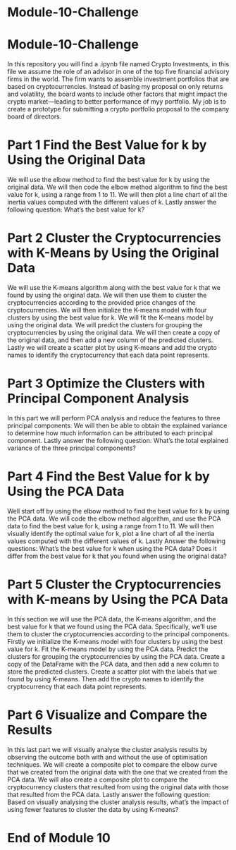 # Module-10-Challenge

# Module-10-Challenge
In this repository you will find a .ipynb file named Crypto Investments, in this file we assume the role of an advisor in one of the top five financial advisory firms in the world. The firm wants to assemble investment portfolios that are based on cryptocurrencies. Instead of basing my proposal on only returns and volatility, the board wants to include other factors that might impact the crypto market—leading to better performance of myy portfolio. My job is to create a prototype for submitting a crypto portfolio proposal to the company board of directors.
# Part 1 Find the Best Value for k by Using the Original Data
We will use the elbow method to find the best value for k by using the original data.
We will then code the elbow method algorithm to find the best value for k, using a range from 1 to 11.
We will then plot a line chart of all the inertia values computed with the different values of k.
Lastly answer the following question: What’s the best value for k?

# Part 2 Cluster the Cryptocurrencies with K-Means by Using the Original Data
We will use the K-means algorithm along with the best value for k that we found by using the original data.
We will then use them to cluster the cryptocurrencies according to the provided price changes of the cryptocurrencies. 
We will then initialize the K-means model with four clusters by using the best value for k.
We will fit the K-means model by using the original data.
We will predict the clusters for grouping the cryptocurrencies by using the original data. 
We will then create a copy of the original data, and then add a new column of the predicted clusters.
Lastly we will create a scatter plot by using K-means and add the crypto names to identify the cryptocurrency that each data point represents.
# Part 3 Optimize the Clusters with Principal Component Analysis
In this part we will perform PCA analysis and reduce the features to three principal components.
We will then be able to obtain the explained variance to determine how much information can be attributed to each principal component.
Lastly answer the following question: What’s the total explained variance of the three principal components?

# Part 4 Find the Best Value for k by Using the PCA Data
Well start off by using the elbow method to find the best value for k by using the PCA data.
We will code the elbow method algorithm, and use the PCA data to find the best value for k, using a range from 1 to 11.
We will then visually identify the optimal value for k, plot a line chart of all the inertia values computed with the different values of k.
Lastly Answer the following questions: What’s the best value for k when using the PCA data? Does it differ from the best value for k that you found when using the original data?

# Part 5 Cluster the Cryptocurrencies with K-means by Using the PCA Data
In this section we will use the PCA data, the K-means algorithm, and the best value for k that we found using the PCA data. Specifically, we’ll use them to cluster the cryptocurrencies according to the principal components.
Firstly we initialize the K-means model with four clusters by using the best value for k.
Fit the K-means model by using the PCA data.
Predict the clusters for grouping the cryptocurrencies by using the PCA data.
Create a copy of the DataFrame with the PCA data, and then add a new column to store the predicted clusters.
Create a scatter plot with the labels that we found by using K-means. Then add the crypto names to identify the cryptocurrency that each data point represents.

# Part 6 Visualize and Compare the Results
In this last part we will visually analyse the cluster analysis results by observing the outcome both with and without the use of optimisation techniques.
We will create a composite plot to compare the elbow curve that we created from the original data with the one that we created from the PCA data.
We will also create a composite plot to compare the cryptocurrency clusters that resulted from using the original data with those that resulted from the PCA data.
Lastly answer the following question: Based on visually analysing the cluster analysis results, what’s the impact of using fewer features to cluster the data by using K-means?
# End of Module 10

